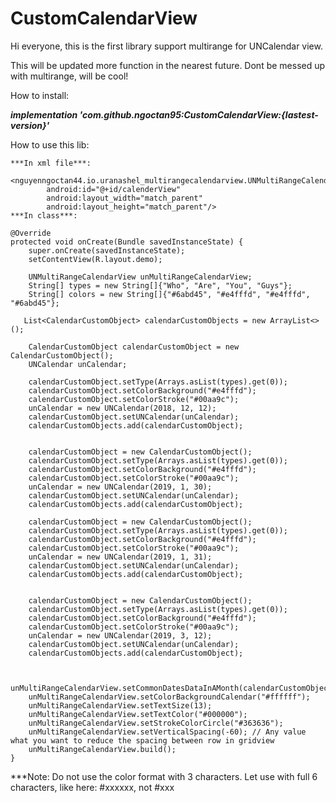 # CustomCalendarView
Hi everyone, this is the first library support multirange for UNCalendar view.

This will be updated more function in the nearest future. Dont be messed up with multirange, will be cool!

How to install:

***implementation 'com.github.ngoctan95:CustomCalendarView:{lastest-version}'***
    
How to use this lib:
    
    ***In xml file***:
        <nguyenngoctan44.io.uranashel_multirangecalendarview.UNMultiRangeCalendarView
            android:id="@+id/calenderView"
            android:layout_width="match_parent"
            android:layout_height="match_parent"/>
    ***In class***:
    
    @Override
    protected void onCreate(Bundle savedInstanceState) {
        super.onCreate(savedInstanceState);
        setContentView(R.layout.demo);

        UNMultiRangeCalendarView unMultiRangeCalendarView;
        String[] types = new String[]{"Who", "Are", "You", "Guys"};
        String[] colors = new String[]{"#6abd45", "#e4fffd", "#e4fffd", "#6abd45"};

       List<CalendarCustomObject> calendarCustomObjects = new ArrayList<>();

        CalendarCustomObject calendarCustomObject = new CalendarCustomObject();
        UNCalendar unCalendar;

        calendarCustomObject.setType(Arrays.asList(types).get(0));
        calendarCustomObject.setColorBackground("#e4fffd");
        calendarCustomObject.setColorStroke("#00aa9c");
        unCalendar = new UNCalendar(2018, 12, 12);
        calendarCustomObject.setUNCalendar(unCalendar);
        calendarCustomObjects.add(calendarCustomObject);


        calendarCustomObject = new CalendarCustomObject();
        calendarCustomObject.setType(Arrays.asList(types).get(0));
        calendarCustomObject.setColorBackground("#e4fffd");
        calendarCustomObject.setColorStroke("#00aa9c");
        unCalendar = new UNCalendar(2019, 1, 30);
        calendarCustomObject.setUNCalendar(unCalendar);
        calendarCustomObjects.add(calendarCustomObject);

        calendarCustomObject = new CalendarCustomObject();
        calendarCustomObject.setType(Arrays.asList(types).get(0));
        calendarCustomObject.setColorBackground("#e4fffd");
        calendarCustomObject.setColorStroke("#00aa9c");
        unCalendar = new UNCalendar(2019, 1, 31);
        calendarCustomObject.setUNCalendar(unCalendar);
        calendarCustomObjects.add(calendarCustomObject);


        calendarCustomObject = new CalendarCustomObject();
        calendarCustomObject.setType(Arrays.asList(types).get(0));
        calendarCustomObject.setColorBackground("#e4fffd");
        calendarCustomObject.setColorStroke("#00aa9c");
        unCalendar = new UNCalendar(2019, 3, 12);
        calendarCustomObject.setUNCalendar(unCalendar);
        calendarCustomObjects.add(calendarCustomObject);


        unMultiRangeCalendarView.setCommonDatesDataInAMonth(calendarCustomObjects);
        unMultiRangeCalendarView.setColorBackgroundCalendar("#ffffff");
        unMultiRangeCalendarView.setTextSize(13);
        unMultiRangeCalendarView.setTextColor("#000000");
        unMultiRangeCalendarView.setStrokeColorCircle("#363636");
        unMultiRangeCalendarView.setVerticalSpacing(-60); // Any value what you want to reduce the spacing between row in gridview
        unMultiRangeCalendarView.build();
    }

***Note: Do not use the color format with 3 characters. Let use with full 6 characters, like here: #xxxxxx, not #xxx
